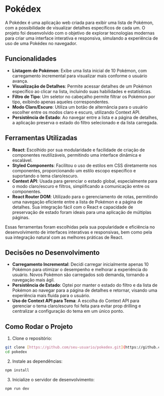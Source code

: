 # Pokédex

A Pokédex é uma aplicação web criada para exibir uma lista de Pokémon, com a possibilidade de visualizar detalhes específicos de cada um. O projeto foi desenvolvido com o objetivo de explorar tecnologias modernas para criar uma interface interativa e responsiva, simulando a experiência de uso de uma Pokédex no navegador.

## Funcionalidades

- **Listagem de Pokémon**: Exibe uma lista inicial de 10 Pokémon, com carregamento incremental para visualizar mais conforme o usuário avança.
- **Visualização de Detalhes**: Permite acessar detalhes de um Pokémon específico ao clicar na lista, incluindo suas habilidades e estatísticas.
- **Filtro de Tipo**: Um seletor no cabeçalho permite filtrar os Pokémon por tipo, exibindo apenas aqueles correspondentes.
- **Modo Claro/Escuro**: Utiliza um botão de alternância para o usuário escolher entre os modos claro e escuro, utilizando Context API.
- **Persistência de Estado**: Ao navegar entre a lista e a página de detalhes, a aplicação preserva o estado do filtro selecionado e da lista carregada.

## Ferramentas Utilizadas

- **React**: Escolhido por sua modularidade e facilidade de criação de componentes reutilizáveis, permitindo uma interface dinâmica e escalável.
- **Styled Components**: Facilitou o uso de estilos em CSS diretamente nos componentes, proporcionando um estilo escopo específico e suportando o tema claro/escuro.
- **Context API**: Usada para gerenciar o estado global, especialmente para o modo claro/escuro e filtros, simplificando a comunicação entre os componentes.
- **React Router DOM**: Utilizado para o gerenciamento de rotas, permitindo uma navegação eficiente entre a lista de Pokémon e a página de detalhes. Sua integração fácil com o React e capacidade de preservação de estado foram ideais para uma aplicação de múltiplas páginas.

Essas ferramentas foram escolhidas pela sua popularidade e eficiência no desenvolvimento de interfaces interativas e responsivas, bem como pela sua integração natural com as melhores práticas de React.

## Decisões no Desenvolvimento 

- **Carregamento Incremental**: Decidi carregar inicialmente apenas 10 Pokémon para otimizar o desempenho e melhorar a experiência do usuário. Novos Pokémon são carregados sob demanda, tornando a navegação mais ágil.
- **Persistência de Estado**: Optei por manter o estado do filtro e da lista de Pokémon ao navegar para a página de detalhes e retornar, visando uma experiência mais fluida para o usuário.
- **Uso de Context API para Tema**: A escolha do Context API para gerenciar o tema claro/escuro foi feita para evitar prop drilling e centralizar a configuração do tema em um único ponto.

## Como Rodar o Projeto

1. Clone o repositório: 

```bash
git clone [https://github.com/seu-usuario/pokedex.git](https://github.com/endriusssantos/projeto-pokedex)
cd pokedex
```

2. Instale as dependências:

```bash
npm install
```

3. Inicialize o servidor de desenvolvimento: 

```bash
npm run dev
```
